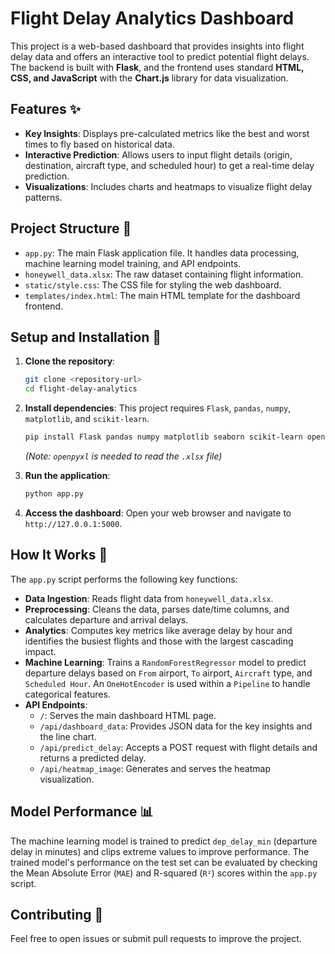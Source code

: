 # Flight Delay Analytics Dashboard

This project is a web-based dashboard that provides insights into flight delay data and offers an interactive tool to predict potential flight delays. The backend is built with **Flask**, and the frontend uses standard **HTML, CSS, and JavaScript** with the **Chart.js** library for data visualization.

## Features ✨
- **Key Insights**: Displays pre-calculated metrics like the best and worst times to fly based on historical data.
- **Interactive Prediction**: Allows users to input flight details (origin, destination, aircraft type, and scheduled hour) to get a real-time delay prediction.
- **Visualizations**: Includes charts and heatmaps to visualize flight delay patterns.

## Project Structure 📁
- `app.py`: The main Flask application file. It handles data processing, machine learning model training, and API endpoints.
- `honeywell_data.xlsx`: The raw dataset containing flight information.
- `static/style.css`: The CSS file for styling the web dashboard.
- `templates/index.html`: The main HTML template for the dashboard frontend.

## Setup and Installation 🚀
1.  **Clone the repository**:
    ```bash
    git clone <repository-url>
    cd flight-delay-analytics
    ```

2.  **Install dependencies**:
    This project requires `Flask`, `pandas`, `numpy`, `matplotlib`, and `scikit-learn`.
    ```bash
    pip install Flask pandas numpy matplotlib seaborn scikit-learn openpyxl
    ```
    *(Note: `openpyxl` is needed to read the `.xlsx` file)*

3.  **Run the application**:
    ```bash
    python app.py
    ```

4.  **Access the dashboard**:
    Open your web browser and navigate to `http://127.0.0.1:5000`.

## How It Works 🤖
The `app.py` script performs the following key functions:
- **Data Ingestion**: Reads flight data from `honeywell_data.xlsx`.
- **Preprocessing**: Cleans the data, parses date/time columns, and calculates departure and arrival delays.
- **Analytics**: Computes key metrics like average delay by hour and identifies the busiest flights and those with the largest cascading impact.
- **Machine Learning**: Trains a `RandomForestRegressor` model to predict departure delays based on `From` airport, `To` airport, `Aircraft` type, and `Scheduled Hour`. An `OneHotEncoder` is used within a `Pipeline` to handle categorical features.
- **API Endpoints**:
    - `/`: Serves the main dashboard HTML page.
    - `/api/dashboard_data`: Provides JSON data for the key insights and the line chart.
    - `/api/predict_delay`: Accepts a POST request with flight details and returns a predicted delay.
    - `/api/heatmap_image`: Generates and serves the heatmap visualization.

## Model Performance 📊
The machine learning model is trained to predict `dep_delay_min` (departure delay in minutes) and clips extreme values to improve performance. The trained model's performance on the test set can be evaluated by checking the Mean Absolute Error (`MAE`) and R-squared (`R²`) scores within the `app.py` script.

## Contributing 🤝
Feel free to open issues or submit pull requests to improve the project.